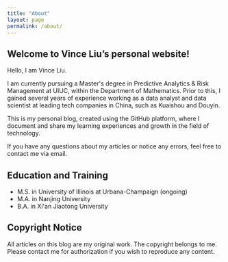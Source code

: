 ```yaml
---
title: "About"
layout: page
permalink: /about/
---
```


## Welcome to Vince Liu’s personal website!

Hello, I am Vince Liu. 

I am currently pursuing a Master's degree in Predictive Analytics & Risk Management at UIUC, within the Department of Mathematics. Prior to this, I gained several years of experience working as a data analyst and data scientist at leading tech companies in China, such as Kuaishou and Douyin.

This is my personal blog, created using the GitHub platform, where I document and share my learning experiences and growth in the field of technology.

If you have any questions about my articles or notice any errors, feel free to contact me via email.

## Education and Training

-   M.S. in University of Illinois at Urbana-Champaign (ongoing)
-   M.A. in Nanjing University
-   B.A. in Xi'an Jiaotong University

## Copyright Notice

All articles on this blog are my original work. The copyright belongs to me. Please contact me for authorization if you wish to reproduce any content.
